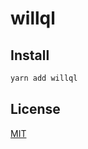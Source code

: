 # willql

## Install

```sh
yarn add willql
```

## License

[MIT](https://github.com/siberianmh/siberianmh/blob/master/LICENSE.md)
